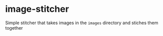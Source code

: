 # image-stitcher
Simple stitcher that takes images in the `images` directory and stiches them together
